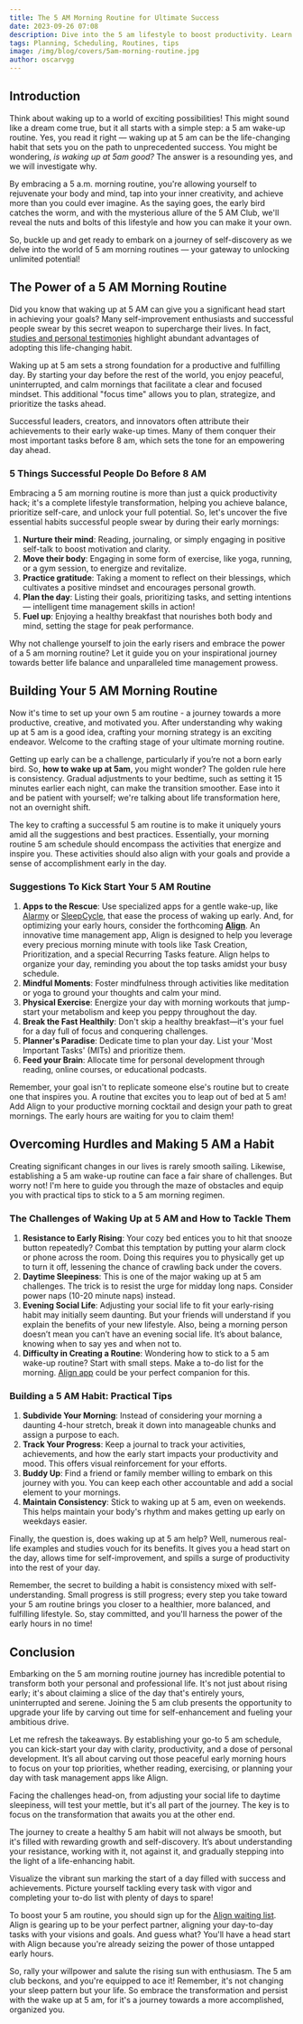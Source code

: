 ```yaml
---
title: The 5 AM Morning Routine for Ultimate Success
date: 2023-09-26 07:08
description: Dive into the 5 am lifestyle to boost productivity. Learn how to tackle challenges, build habits, and ace your morning routine with Align.
tags: Planning, Scheduling, Routines, tips
image: /img/blog/covers/5am-morning-routine.jpg
author: oscarvgg
---
```


## Introduction

Think about waking up to a world of exciting possibilities! This might sound like a dream come true, but it all starts with a simple step: a 5 am wake-up routine. Yes, you read it right — waking up at 5 am can be the life-changing habit that sets you on the path to unprecedented success. You might be wondering, *is waking up at 5am good?* The answer is a resounding yes, and we will investigate why.

By embracing a 5 a.m. morning routine, you're allowing yourself to rejuvenate your body and mind, tap into your inner creativity, and achieve more than you could ever imagine. As the saying goes, the early bird catches the worm, and with the mysterious allure of the 5 AM Club, we'll reveal the nuts and bolts of this lifestyle and how you can make it your own.

So, buckle up and get ready to embark on a journey of self-discovery as we delve into the world of 5 am morning routines — your gateway to unlocking unlimited potential!

## The Power of a 5 AM Morning Routine

Did you know that waking up at 5 AM can give you a significant head start in achieving your goals? Many self-improvement enthusiasts and successful people swear by this secret weapon to supercharge their lives. In fact, [studies and personal testimonies](https://www.msn.com/en-us/health/wellness/20-surprising-benefits-of-waking-up-at-5-am/ss-AA17ItX7) highlight abundant advantages of adopting this life-changing habit.

Waking up at 5 am sets a strong foundation for a productive and fulfilling day. By starting your day before the rest of the world, you enjoy peaceful, uninterrupted, and calm mornings that facilitate a clear and focused mindset. This additional "focus time" allows you to plan, strategize, and prioritize the tasks ahead.

Successful leaders, creators, and innovators often attribute their achievements to their early wake-up times. Many of them conquer their most important tasks before 8 am, which sets the tone for an empowering day ahead.

### 5 Things Successful People Do Before 8 AM

Embracing a 5 am morning routine is more than just a quick productivity hack; it's a complete lifestyle transformation, helping you achieve balance, prioritize self-care, and unlock your full potential. So, let's uncover the five essential habits successful people swear by during their early mornings:

1. **Nurture their mind**: Reading, journaling, or simply engaging in positive self-talk to boost motivation and clarity.
2. **Move their body**: Engaging in some form of exercise, like yoga, running, or a gym session, to energize and revitalize.
3. **Practice gratitude**: Taking a moment to reflect on their blessings, which cultivates a positive mindset and encourages personal growth.
4. **Plan the day**: Listing their goals, prioritizing tasks, and setting intentions — intelligent time management skills in action!
5. **Fuel up**: Enjoying a healthy breakfast that nourishes both body and mind, setting the stage for peak performance.

Why not challenge yourself to join the early risers and embrace the power of a 5 am morning routine? Let it guide you on your inspirational journey towards better life balance and unparalleled time management prowess.

## Building Your 5 AM Morning Routine

Now it's time to set up your own 5 am routine - a journey towards a more productive, creative, and motivated you. After understanding why waking up at 5 am is a good idea, crafting your morning strategy is an exciting endeavor. Welcome to the crafting stage of your ultimate morning routine.

Getting up early can be a challenge, particularly if you’re not a born early bird. So, **how to wake up at 5am**, you might wonder? The golden rule here is consistency. Gradual adjustments to your bedtime, such as setting it 15 minutes earlier each night, can make the transition smoother. Ease into it and be patient with yourself; we're talking about life transformation here, not an overnight shift.

The key to crafting a successful 5 am routine is to make it uniquely yours amid all the suggestions and best practices. Essentially, your morning routine 5 am schedule should encompass the activities that energize and inspire you. These activities should also align with your goals and provide a sense of accomplishment early in the day.

### Suggestions To Kick Start Your 5 AM Routine

1.  **Apps to the Rescue**: Use specialized apps for a gentle wake-up, like [Alarmy](https://alar.my) or [SleepCycle](https://www.sleepcycle.com), that ease the process of waking up early. And, for optimizing your early hours, consider the forthcoming **[Align](/)**. An innovative time management app, Align is designed to help you leverage every precious morning minute with tools like Task Creation, Prioritization, and a special Recurring Tasks feature. Align helps to organize your day, reminding you about the top tasks amidst your busy schedule.
2.  **Mindful Moments**: Foster mindfulness through activities like meditation or yoga to ground your thoughts and calm your mind.
3.  **Physical Exercise**: Energize your day with morning workouts that jump-start your metabolism and keep you peppy throughout the day.
4.  **Break the Fast Healthily**: Don't skip a healthy breakfast—it's your fuel for a day full of focus and conquering challenges.
5.  **Planner's Paradise**: Dedicate time to plan your day. List your 'Most Important Tasks' (MITs) and prioritize them.
6.  **Feed your Brain**: Allocate time for personal development through reading, online courses, or educational podcasts.

Remember, your goal isn't to replicate someone else's routine but to create one that inspires you. A routine that excites you to leap out of bed at 5 am! Add Align to your productive morning cocktail and design your path to great mornings. The early hours are waiting for you to claim them!

## Overcoming Hurdles and Making 5 AM a Habit

Creating significant changes in our lives is rarely smooth sailing. Likewise, establishing a 5 am wake-up routine can face a fair share of challenges. But worry not! I'm here to guide you through the maze of obstacles and equip you with practical tips to stick to a 5 am morning regimen.

### The Challenges of Waking Up at 5 AM and How to Tackle Them

1.  **Resistance to Early Rising**: Your cozy bed entices you to hit that snooze button repeatedly? Combat this temptation by putting your alarm clock or phone across the room. Doing this requires you to physically get up to turn it off, lessening the chance of crawling back under the covers.
2.  **Daytime Sleepiness**: This is one of the major waking up at 5 am challenges. The trick is to resist the urge for midday long naps. Consider power naps (10-20 minute naps) instead.
3.  **Evening Social Life**: Adjusting your social life to fit your early-rising habit may initially seem daunting. But your friends will understand if you explain the benefits of your new lifestyle. Also, being a morning person doesn’t mean you can’t have an evening social life. It’s about balance, knowing when to say yes and when not to.
4.  **Difficulty in Creating a Routine**: Wondering how to stick to a 5 am wake-up routine? Start with small steps. Make a to-do list for the morning. [Align app](/) could be your perfect companion for this.

### Building a 5 AM Habit: Practical Tips

1.  **Subdivide Your Morning**: Instead of considering your morning a daunting 4-hour stretch, break it down into manageable chunks and assign a purpose to each.
2.  **Track Your Progress**: Keep a journal to track your activities, achievements, and how the early start impacts your productivity and mood. This offers visual reinforcement for your efforts.
3.  **Buddy Up**: Find a friend or family member willing to embark on this journey with you. You can keep each other accountable and add a social element to your mornings.
4.  **Maintain Consistency**: Stick to waking up at 5 am, even on weekends. This helps maintain your body's rhythm and makes getting up early on weekdays easier.

Finally, the question is, does waking up at 5 am help? Well, numerous real-life examples and studies vouch for its benefits. It gives you a head start on the day, allows time for self-improvement, and spills a surge of productivity into the rest of your day.

Remember, the secret to building a habit is consistency mixed with self-understanding. Small progress is still progress; every step you take toward your 5 am routine brings you closer to a healthier, more balanced, and fulfilling lifestyle. So, stay committed, and you'll harness the power of the early hours in no time!

## Conclusion

Embarking on the 5 am morning routine journey has incredible potential to transform both your personal and professional life. It's not just about rising early; it's about claiming a slice of the day that's entirely yours, uninterrupted and serene. Joining the 5 am club presents the opportunity to upgrade your life by carving out time for self-enhancement and fueling your ambitious drive.

Let me refresh the takeaways. By establishing your go-to 5 am schedule, you can kick-start your day with clarity, productivity, and a dose of personal development. It’s all about carving out those peaceful early morning hours to focus on your top priorities, whether reading, exercising, or planning your day with task management apps like Align.

Facing the challenges head-on, from adjusting your social life to daytime sleepiness, will test your mettle, but it's all part of the journey. The key is to focus on the transformation that awaits you at the other end.

The journey to create a healthy 5 am habit will not always be smooth, but it's filled with rewarding growth and self-discovery. It’s about understanding your resistance, working with it, not against it, and gradually stepping into the light of a life-enhancing habit.

Visualize the vibrant sun marking the start of a day filled with success and achievements. Picture yourself tackling every task with vigor and completing your to-do list with plenty of days to spare!

To boost your 5 am routine, you should sign up for the [Align waiting list](#waiting-list). Align is gearing up to be your perfect partner, aligning your day-to-day tasks with your visions and goals. And guess what? You'll have a head start with Align because you're already seizing the power of those untapped early hours.

So, rally your willpower and salute the rising sun with enthusiasm. The 5 am club beckons, and you're equipped to ace it! Remember, it's not changing your sleep pattern but your life. So embrace the transformation and persist with the wake up at 5 am, for it's a journey towards a more accomplished, organized you.